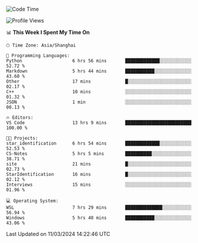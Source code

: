 <!--START_SECTION:waka-->
![Code Time](http://img.shields.io/badge/Code%20Time-1%2C533%20hrs%2053%20mins-blue)

![Profile Views](http://img.shields.io/badge/Profile%20Views-0-blue)

📊 **This Week I Spent My Time On** 

```text
🕑︎ Time Zone: Asia/Shanghai

💬 Programming Languages: 
Python                   6 hrs 56 mins       █████████████░░░░░░░░░░░░   52.72 % 
Markdown                 5 hrs 44 mins       ███████████░░░░░░░░░░░░░░   43.60 % 
Other                    17 mins             █░░░░░░░░░░░░░░░░░░░░░░░░   02.17 % 
C++                      10 mins             ░░░░░░░░░░░░░░░░░░░░░░░░░   01.32 % 
JSON                     1 min               ░░░░░░░░░░░░░░░░░░░░░░░░░   00.13 % 

🔥 Editors: 
VS Code                  13 hrs 9 mins       █████████████████████████   100.00 % 

🐱‍💻 Projects: 
star_identification      6 hrs 54 mins       █████████████░░░░░░░░░░░░   52.53 % 
CS-Notes                 5 hrs 5 mins        ██████████░░░░░░░░░░░░░░░   38.71 % 
site                     21 mins             █░░░░░░░░░░░░░░░░░░░░░░░░   02.73 % 
StarIdentification       16 mins             █░░░░░░░░░░░░░░░░░░░░░░░░   02.12 % 
Interviews               15 mins             ░░░░░░░░░░░░░░░░░░░░░░░░░   01.96 % 

💻 Operating System: 
WSL                      7 hrs 29 mins       ██████████████░░░░░░░░░░░   56.94 % 
Windows                  5 hrs 40 mins       ███████████░░░░░░░░░░░░░░   43.06 % 
```


 Last Updated on 11/03/2024 14:22:46 UTC
<!--END_SECTION:waka-->